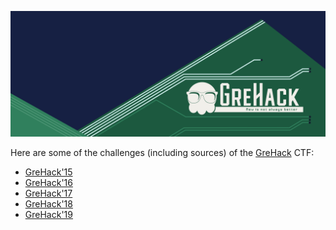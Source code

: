 <p align="center"><img src="Logo.png"></p>

Here are some of the challenges (including sources) of the
[GreHack](https://grehack.fr) CTF:
 * [GreHack'15](/2015)
 * [GreHack'16](/2016)
 * [GreHack'17](/2017)
 * [GreHack'18](/2018)
 * [GreHack'19](/2019)
